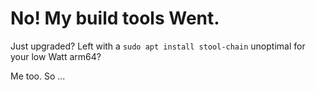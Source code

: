 # No! My build tools Went.

Just upgraded? Left with a `sudo apt install stool-chain` unoptimal for your low Watt arm64?

Me too. So ...
